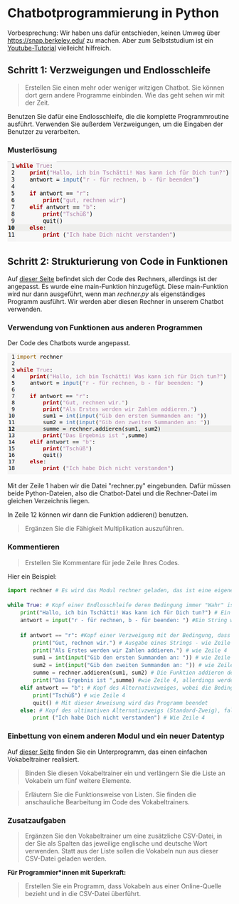 Chatbotprogrammierung in Python
===========

Vorbesprechung: Wir haben uns dafür entschieden, keinen Umweg über https://snap.berkeley.edu/ zu machen. Aber zum Selbststudium ist ein [Youtube-Tutorial](https://www.youtube.com/watch?v=kSLnwUuE3Xg) vielleicht hilfreich.


## Schritt 1: Verzweigungen und Endlosschleife

> Erstellen Sie einen mehr oder weniger witzigen Chatbot. Sie können dort gern andere Programme einbinden. Wie das geht sehen wir mit der Zeit.

Benutzen Sie dafür eine Endlosschleife, die die komplette Programmroutine ausführt. Verwenden Sie außerdem Verzweigungen, um die Eingaben der Benutzer zu verarbeiten.

### Musterlösung

![](CHATBOT_Schritt1.png)

## Schritt 2: Strukturierung von Code in Funktionen

Auf [dieser Seite](./rechner.md) befindet sich der Code des Rechners, allerdings ist der angepasst. Es wurde eine main-Funktion hinzugefügt. Diese main-Funktion wird nur dann ausgeführt, wenn man *rechner.py* als eigenständiges Programm ausführt. Wir werden aber diesen Rechner in unserem Chatbot verwenden.

### Verwendung von Funktionen aus anderen Programmen

Der Code des Chatbots wurde angepasst.

![](CHATBOT_Schritt2.png)

Mit der Zeile 1 haben wir die Datei "rechner.py" eingebunden. Dafür müssen beide Python-Dateien, also die Chatbot-Datei und die Rechner-Datei im gleichen Verzeichnis liegen.

In Zeile 12 können wir dann die Funktion addieren() benutzen.

> Ergänzen Sie die Fähigkeit Multiplikation auszuführen.

### Kommentieren

> Erstellen Sie Kommentare für jede Zeile Ihres Codes.

Hier ein Beispiel:

~~~python
import rechner # Es wird das Modul rechner geladen, das ist eine eigene Python-Datei rechner.py

while True: # Kopf einer Endlosschleife deren Bedingung immer "Wahr" ist
    print("Hallo, ich bin Tschätti! Was kann ich für Dich tun?") # Ein String wird durch die Print-Anweisung ausgegeben
    antwort = input("r - für rechnen, b - für beenden: ") #Ein String wird ausgegeben und damit um eine Eingabe gebeten, die als Wert der Variable antwort zugewiesen wird

    if antwort == "r": #Kopf einer Verzweigung mit der Bedingung, dass der Wert der Variable gleich dem String "r" ist
        print("Gut, rechnen wir.") # Ausgabe eines Strings - wie Zeile 4
        print("Als Erstes werden wir Zahlen addieren.") # wie Zeile 4
        sum1 = int(input("Gib den ersten Summanden an: ")) # wie Zeile 5, allerdings wird die Eingabe vor der Zuweiseung in ein Integer umgewandelt
        sum2 = int(input("Gib den zweiten Summanden an: ")) # wie Zeile 10
        summe = rechner.addieren(sum1, sum2) # Die Funktion addieren des externen Moduls rechner wir aufgerufen. Ihr werden zwei Variablen als Parameter übergeben
        print("Das Ergebnis ist ",summe) #wie Zeile 4, allerdings werden mehrere unterschiedliche Datentypen aneinander gereiht - der Wert von summe ist ein Integer
    elif antwort == "b": # Kopf des Alternativzweiges, wobei die Bedingung prüft, ob der Wert der Variable "antwort" gleich "b" ist
        print("Tschüß") # wie Zeile 4
        quit() # Mit dieser Anweisung wird das Programm beendet
    else: # Kopf des ultimativen Alternativzweigs (Standard-Zweig), falls alle Bedingungen unerfüllt sind
        print ("Ich habe Dich nicht verstanden") # Wie Zeile 4
~~~

### Einbettung von einem anderen Modul und ein neuer Datentyp

Auf [dieser Seite](./vokabeltrainer.md) finden Sie ein Unterprogramm, das einen einfachen Vokabeltrainer realisiert. 

> Binden Sie diesen Vokabeltrainer ein und verlängern Sie die Liste an Vokabeln um fünf weitere Elemente.

> Erläutern Sie die Funktionsweise von Listen. Sie finden die anschauliche Bearbeitung im Code des Vokabeltrainers.

### Zusatzaufgaben

> Ergänzen Sie den Vokabeltrainer um eine zusätzliche CSV-Datei, in der Sie als Spalten das jeweilige englische und deutsche Wort verwenden. Statt aus der Liste sollen die Vokabeln nun aus dieser CSV-Datei geladen werden.

**Für Programmier\*innen mit Superkraft:**

> Erstellen Sie ein Programm, dass Vokabeln aus einer Online-Quelle bezieht und in die CSV-Datei überführt.
